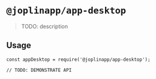 # `@joplinapp/app-desktop`

> TODO: description

## Usage

```
const appDesktop = require('@joplinapp/app-desktop');

// TODO: DEMONSTRATE API
```
